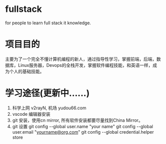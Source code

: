 # fullstack
for people to learn full stack it knowledge.

# 项目目的
主要为了一个完全不懂计算机编程的新人，通过指导性学习，掌握前端，后端，数据库，Linux服务器，Devops的全栈开发，掌握软件编程技能，和英语一样，成为个人的基础技能。

# 学习途径(更新中......)
1. 科学上网 v2rayN, 机场 yudou66.com
1. vscode 编辑器安装
1. git 安装，使用cn mirror, 所有软件安装都要尽量找到China Mirror。
1. git 设置
    git config --global user.name "your name"
    git config --global user.email "yourname@org.com"
    git config --global credential.helper store
